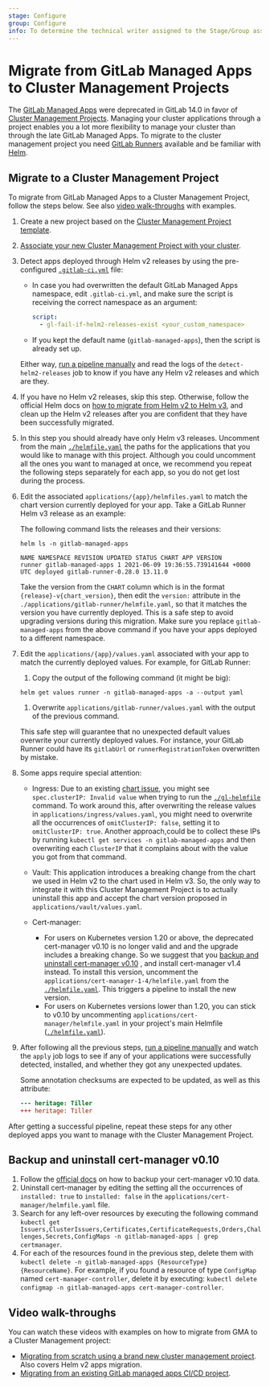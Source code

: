 ```yaml
---
stage: Configure
group: Configure
info: To determine the technical writer assigned to the Stage/Group associated with this page, see https://about.gitlab.com/handbook/engineering/ux/technical-writing/#assignments
---
```


# Migrate from GitLab Managed Apps to Cluster Management Projects

The [GitLab Managed Apps](applications.md) were deprecated in GitLab 14.0
in favor of [Cluster Management Projects](management_project.md).
Managing your cluster applications through a project enables you a
lot more flexibility to manage your cluster than through the late GitLab Managed Apps.
To migrate to the cluster management project you need
[GitLab Runners](../../ci/runners/index.md)
available and be familiar with [Helm](https://helm.sh/).

## Migrate to a Cluster Management Project

To migrate from GitLab Managed Apps to a Cluster Management Project,
follow the steps below.
See also [video walk-throughs](#video-walk-throughs) with examples.

1. Create a new project based on the [Cluster Management Project template](management_project_template.md#create-a-new-project-based-on-the-cluster-management-template).
1. [Associate your new Cluster Management Project with your cluster](management_project.md#associate-the-cluster-management-project-with-the-cluster).
1. Detect apps deployed through Helm v2 releases by using the pre-configured [`.gitlab-ci.yml`](management_project_template.md#the-gitlab-ciyml-file) file:
    - In case you had overwritten the default GitLab Managed Apps namespace, edit `.gitlab-ci.yml`,
      and make sure the script is receiving the correct namespace as an argument:

      ```yaml
      script:
        - gl-fail-if-helm2-releases-exist <your_custom_namespace>
      ```

    - If you kept the default name (`gitlab-managed-apps`), then the script is already
      set up.

   Either way, [run a pipeline manually](../../ci/pipelines/index.md#run-a-pipeline-manually) and read the logs of the
   `detect-helm2-releases` job to know if you have any Helm v2 releases and which are they.

1. If you have no Helm v2 releases, skip this step. Otherwise, follow the official Helm docs on
   [how to migrate from Helm v2 to Helm v3](https://helm.sh/blog/migrate-from-helm-v2-to-helm-v3/),
   and clean up the Helm v2 releases after you are confident that they have been successfully migrated.

1. In this step you should already have only Helm v3 releases.
   Uncomment from the main [`./helmfile.yaml`](management_project_template.md#the-main-helmfileyml-file) the paths for the
   applications that you would like to manage with this project. Although you could uncomment all the ones you want to
   managed at once, we recommend you repeat the following steps separately for each app, so you do not get lost during
   the process.
1. Edit the associated `applications/{app}/helmfiles.yaml` to match the chart version currently deployed
   for your app. Take a GitLab Runner Helm v3 release as an example:

   The following command lists the releases and their versions:

   ```shell
   helm ls -n gitlab-managed-apps
   
   NAME NAMESPACE REVISION UPDATED STATUS CHART APP VERSION
   runner gitlab-managed-apps 1 2021-06-09 19:36:55.739141644 +0000 UTC deployed gitlab-runner-0.28.0 13.11.0
   ```

   Take the version from the `CHART` column which is in the format `{release}-v{chart_version}`,
   then edit the `version:` attribute in the `./applications/gitlab-runner/helmfile.yaml`, so that it matches the version
   you have currently deployed. This is a safe step to avoid upgrading versions during this migration.
   Make sure you replace `gitlab-managed-apps` from the above command if you have your apps deployed to a different
   namespace.

1. Edit the `applications/{app}/values.yaml` associated with your app to match the currently
   deployed values. For example, for GitLab Runner:

    1. Copy the output of the following command (it might be big):

   ```shell
   helm get values runner -n gitlab-managed-apps -a --output yaml
   ```

    1. Overwrite `applications/gitlab-runner/values.yaml` with the output of the previous command.

   This safe step will guarantee that no unexpected default values overwrite your currently deployed values.
   For instance, your GitLab Runner could have its `gitlabUrl` or `runnerRegistrationToken` overwritten by mistake.

1. Some apps require special attention:

    - Ingress: Due to an existing [chart issue](https://github.com/helm/charts/pull/13646), you might see
      `spec.clusterIP: Invalid value` when trying to run the [`./gl-helmfile`](management_project_template.md#the-gitlab-ciyml-file)
      command. To work around this, after overwriting the release values in `applications/ingress/values.yaml`,
      you might need to overwrite all the occurrences of `omitClusterIP: false`, setting it to `omitClusterIP: true`.
      Another approach,could be to collect these IPs by running `kubectl get services -n gitlab-managed-apps`
      and then overwriting each `ClusterIP` that it complains about with the value you got from that command.

    - Vault: This application introduces a breaking change from the chart we used in Helm v2 to the chart
      used in Helm v3. So, the only way to integrate it with this Cluster Management Project is to actually uninstall this app and accept the
      chart version proposed in `applications/vault/values.yaml`.

    - Cert-manager:
      - For users on Kubernetes version 1.20 or above, the deprecated cert-manager v0.10 is no longer valid and
        and the upgrade includes a breaking change. So we suggest that you [backup and uninstall cert-manager v0.10](#backup-and-uninstall-cert-manager-v010)
        , and install cert-manager v1.4 instead. To install this version, uncomment the `applications/cert-manager-1-4/helmfile.yaml`
        from the [`./helmfile.yaml`](management_project_template.md#the-main-helmfileyml-file).
        This triggers a pipeline to install the new version.
      - For users on Kubernetes versions lower than 1.20, you can stick to v0.10 by uncommenting
        `applications/cert-manager/helmfile.yaml`
        in your project's main Helmfile ([`./helmfile.yaml`](management_project_template.md#the-main-helmfileyml-file)).

1. After following all the previous steps, [run a pipeline manually](../../ci/pipelines/index.md#run-a-pipeline-manually)
   and watch the `apply` job logs to see if any of your applications were successfully detected, installed, and whether they got any
   unexpected updates.

   Some annotation checksums are expected to be updated, as well as this attribute:

   ```diff
   --- heritage: Tiller
   +++ heritage: Tiller
   ```

After getting a successful pipeline, repeat these steps for any other deployed apps
you want to manage with the Cluster Management Project.

## Backup and uninstall cert-manager v0.10

1. Follow the [official docs](https://docs.cert-manager.io/en/release-0.10/tasks/backup-restore-crds.html) on how to
  backup your cert-manager v0.10 data.
1. Uninstall cert-manager by editing the setting all the occurrences of `installed: true` to `installed: false` in the
   `applications/cert-manager/helmfile.yaml` file.
1. Search for any left-over resources by executing the following command `kubectl get Issuers,ClusterIssuers,Certificates,CertificateRequests,Orders,Challenges,Secrets,ConfigMaps -n gitlab-managed-apps | grep certmanager`.
1. For each of the resources found in the previous step, delete them with `kubectl delete -n gitlab-managed-apps {ResourceType} {ResourceName}`.
   For example, if you found a resource of type `ConfigMap` named `cert-manager-controller`, delete it by executing:
   `kubectl delete configmap -n gitlab-managed-apps cert-manager-controller`.

## Video walk-throughs

You can watch these videos with examples on how to migrate from GMA to a Cluster Management project:

- [Migrating from scratch using a brand new cluster management project](https://youtu.be/jCUFGWT0jS0). Also covers Helm v2 apps migration.
- [Migrating from an existing GitLab managed apps CI/CD project](https://youtu.be/U2lbBGZjZmc).
